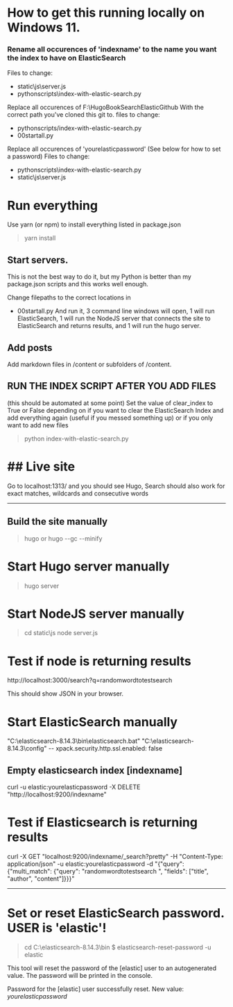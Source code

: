 # How to get this running locally on Windows 11.

### Rename all occurences of 'indexname' to the name you want the index to have on ElasticSearch

Files to change: 

- static\js\server.js
- pythonscripts\index-with-elastic-search.py

Replace all occurences of
F:\\HugoBookSearchElasticGithub
With the correct path  you've cloned this git to.
files to change:

- pythonscripts/index-with-elastic-search.py
- 00startall.py

Replace all occurences of 'yourelasticpassword'
(See below for how to set a password)
Files to change:

- pythonscripts\index-with-elastic-search.py
- static\js\server.js



# Run everything 

Use yarn (or npm) to install everything listed in package.json

> yarn install

## Start servers.

This is not the best way to do it, but my Python is better than my package.json scripts and this works well enough. 

Change filepaths to the correct locations in 
- 00startall.py
And run it, 3 command line windows will open, 1 will run ElasticSearch, 1 will run the NodeJS server that connects the site to ElasticSearch and returns results, and 1 will run the hugo server.


## Add posts
Add markdown files in /content or subfolders of /content.  

## RUN THE INDEX SCRIPT AFTER YOU ADD FILES
(this should be automated at some point)
Set the value of clear_index to True or False depending on if you want to clear the ElasticSearch Index and add everything again (useful if you messed something up) or if you only want to add new files

> python index-with-elastic-search.py


# ## Live site
Go to localhost:1313/ and you should see Hugo, Search should also work for exact matches, wildcards and consecutive words


---- 

## Build the site manually
> hugo
or 
> hugo --gc --minify

# Start Hugo server manually
> hugo server

# Start NodeJS server manually
> cd static\js
> node server.js 

# Test if node is returning results

http://localhost:3000/search?q=randomwordtotestsearch

This should show JSON in your browser.

# Start ElasticSearch manually 
"C:\elasticsearch-8.14.3\bin\elasticsearch.bat"
"C:\elasticsearch-8.14.3\config" --  xpack.security.http.ssl.enabled: false

## Empty elasticsearch index [indexname]
curl -u elastic:yourelasticpassword -X DELETE "http://localhost:9200/indexname"

# Test if Elasticsearch is returning results


curl -X GET "localhost:9200/indexname/_search?pretty" -H "Content-Type: application/json" -u elastic:yourelasticpassword -d "{\"query\": {\"multi_match\": {\"query\": \"randomwordtotestsearch \", \"fields\": [\"title\", \"author\", \"content\"]}}}"

--- 

# Set or reset ElasticSearch password. USER is 'elastic'!
> cd C:\elasticsearch-8.14.3\bin
> $ elasticsearch-reset-password -u elastic

This tool will reset the password of the [elastic] user to an autogenerated value.
The password will be printed in the console.

Password for the [elastic] user successfully reset.
New value: *yourelasticpassword*